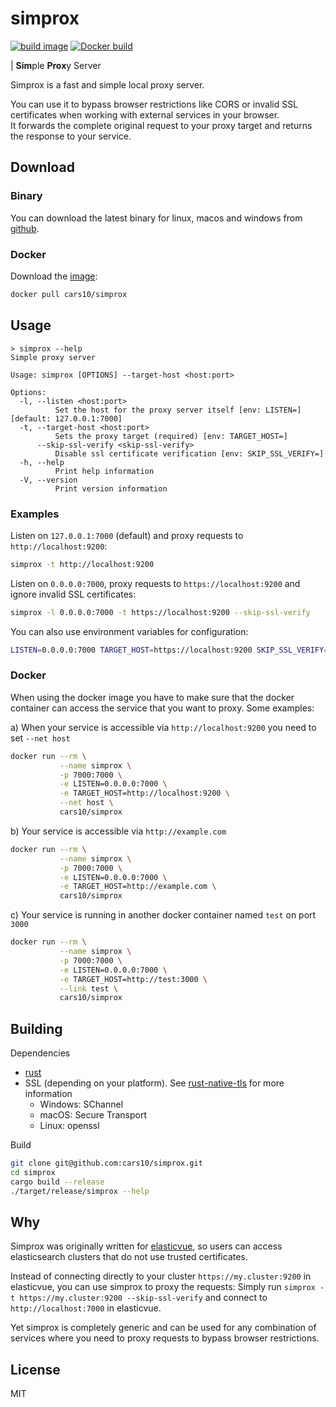 # simprox

[![build image](https://github.com/yix/simprox/actions/workflows/build.yml/badge.svg)](https://github.com/yix/simprox/actions/workflows/build.yml)
[![Docker build](https://img.shields.io/docker/cloud/automated/cars10/simprox.svg)](https://hub.docker.com/r/cars10/simprox)

| **Sim**ple **Prox**y Server

Simprox is a fast and simple local proxy server.

You can use it to bypass browser restrictions like CORS or invalid SSL certificates when working with external services in your browser.  
It forwards the complete original request to your proxy target and returns the response to your service.


## Download

### Binary

You can download the latest binary for linux, macos and windows from [github](https://github.com/cars10/simprox/releases).

### Docker

Download the [image](https://hub.docker.com/r/cars10/simprox):

```bash
docker pull cars10/simprox
```

## Usage

```
> simprox --help
Simple proxy server

Usage: simprox [OPTIONS] --target-host <host:port>

Options:
  -l, --listen <host:port>
          Set the host for the proxy server itself [env: LISTEN=] [default: 127.0.0.1:7000]
  -t, --target-host <host:port>
          Sets the proxy target (required) [env: TARGET_HOST=]
      --skip-ssl-verify <skip-ssl-verify>
          Disable ssl certificate verification [env: SKIP_SSL_VERIFY=]
  -h, --help
          Print help information
  -V, --version
          Print version information
```

### Examples

Listen on `127.0.0.1:7000` (default) and proxy requests to `http://localhost:9200`:

```bash
simprox -t http://localhost:9200 
```

Listen on `0.0.0.0:7000`, proxy requests to `https://localhost:9200` and ignore invalid SSL certificates:

```bash
simprox -l 0.0.0.0:7000 -t https://localhost:9200 --skip-ssl-verify
```

You can also use environment variables for configuration:

```bash
LISTEN=0.0.0.0:7000 TARGET_HOST=https://localhost:9200 SKIP_SSL_VERIFY=true simprox
```

### Docker

When using the docker image you have to make sure that the docker container can access the service that you want to proxy. Some examples:

a) When your service is accessible via `http://localhost:9200` you need to set `--net host`
```bash
docker run --rm \
           --name simprox \
           -p 7000:7000 \
           -e LISTEN=0.0.0.0:7000 \
           -e TARGET_HOST=http://localhost:9200 \
           --net host \
           cars10/simprox
```

b) Your service is accessible via `http://example.com`
```bash
docker run --rm \
           --name simprox \
           -p 7000:7000 \
           -e LISTEN=0.0.0.0:7000 \
           -e TARGET_HOST=http://example.com \
           cars10/simprox
```

c) Your service is running in another docker container named `test` on port `3000`
```bash
docker run --rm \
           --name simprox \
           -p 7000:7000 \
           -e LISTEN=0.0.0.0:7000 \
           -e TARGET_HOST=http://test:3000 \
           --link test \
           cars10/simprox
```


## Building

Dependencies

* [rust](https://rustup.rs/)
* SSL (depending on your platform). See [rust-native-tls](https://github.com/sfackler/rust-native-tls) for more information
    * Windows: SChannel
    * macOS: Secure Transport
    * Linux: openssl

Build

```bash
git clone git@github.com:cars10/simprox.git
cd simprox
cargo build --release
./target/release/simprox --help
```


## Why

Simprox was originally written for [elasticvue](http://github.com/cars10/elasticvue), so users can access elasticsearch clusters that do not use trusted certificates.

Instead of connecting directly to your cluster `https://my.cluster:9200` in elasticvue, you can use simprox to proxy the requests:
Simply run `simprox -t https://my.cluster:9200 --skip-ssl-verify` and connect to `http://localhost:7000` in elasticvue.

Yet simprox is completely generic and can be used for any combination of services where you need to proxy requests to bypass browser restrictions.


## License

MIT
